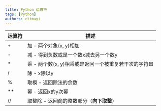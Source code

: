 ```yaml
---
title: Python 运算符
tags: [Python]
authors: cttmayi
---
```


| 运算符 | 描述 | 
| --- | --- |
| + | 加 - 两个对象(x, y)相加 |  
| - | 减 - 得到负数或是一个数x减去另一个数y |
| * | 乘 - 两个数(x, y)相乘或是返回一个被重复若干次的字符串 |
| / | 除 - x除以y |
| % | 取模 - 返回除法的余数 | 
| ** | 幂 - 返回x的y次幂 |
| // | 取整除 - 返回商的整数部分（**向下取整**） |